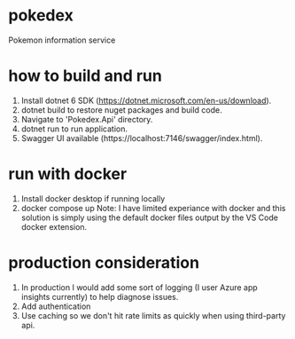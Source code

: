 # pokedex
Pokemon information service

# how to build and run

1. Install dotnet 6 SDK (https://dotnet.microsoft.com/en-us/download).
2. dotnet build to restore nuget packages and build code.
3. Navigate to 'Pokedex.Api' directory.
4. dotnet run to run application.
5. Swagger UI available (https://localhost:7146/swagger/index.html).

# run with docker
1. Install docker desktop if running locally
2. docker compose up
Note: I have limited experiance with docker and this solution is simply using the default docker files output by the VS Code docker extension.

# production consideration

1. In production I would add some sort of logging (I user Azure app insights currently) to help diagnose issues.
2. Add authentication
3. Use caching so we don't hit rate limits as quickly when using third-party api.


